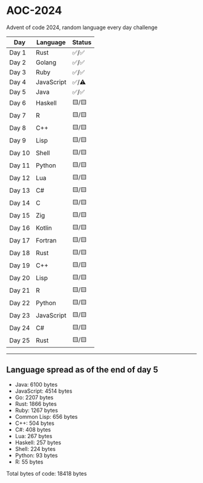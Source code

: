 # AOC-2024
Advent of code 2024, random language every day challenge

| Day  | Language      | Status |
|------|---------------|--------|
| Day 1  | Rust          | ✅/✅   |
| Day 2  | Golang        | ✅/✅   |
| Day 3  | Ruby          | ✅/✅   |
| Day 4  | JavaScript    | ✅/⚠️   |
| Day 5  | Java          | ✅/✅   |
| Day 6  | Haskell       | 🟨/🟨   |
| Day 7  | R             | 🟨/🟨   |
| Day 8  | C++           | 🟨/🟨   |
| Day 9  | Lisp          | 🟨/🟨   |
| Day 10 | Shell         | 🟨/🟨   |
| Day 11 | Python        | 🟨/🟨   |
| Day 12 | Lua           | 🟨/🟨   |
| Day 13 | C#            | 🟨/🟨   |
| Day 14 | C             | 🟨/🟨   |
| Day 15 | Zig           | 🟨/🟨   |
| Day 16 | Kotlin        | 🟨/🟨   |
| Day 17 | Fortran       | 🟨/🟨   |
| Day 18 | Rust          | 🟨/🟨   |
| Day 19 | C++           | 🟨/🟨   |
| Day 20 | Lisp          | 🟨/🟨   |
| Day 21 | R             | 🟨/🟨   |
| Day 22 | Python        | 🟨/🟨   |
| Day 23 | JavaScript    | 🟨/🟨   |
| Day 24 | C#            | 🟨/🟨   |
| Day 25 | Rust          | 🟨/🟨   |

------------------------------------------------

Language spread as of the end of day 5  
----------------------------------------  

- Java: 6100 bytes
- JavaScript: 4514 bytes
- Go: 2207 bytes
- Rust: 1866 bytes
- Ruby: 1267 bytes
- Common Lisp: 656 bytes
- C++: 504 bytes
- C#: 408 bytes
- Lua: 267 bytes
- Haskell: 257 bytes
- Shell: 224 bytes
- Python: 93 bytes
- R: 55 bytes

Total bytes of code: 18418 bytes
